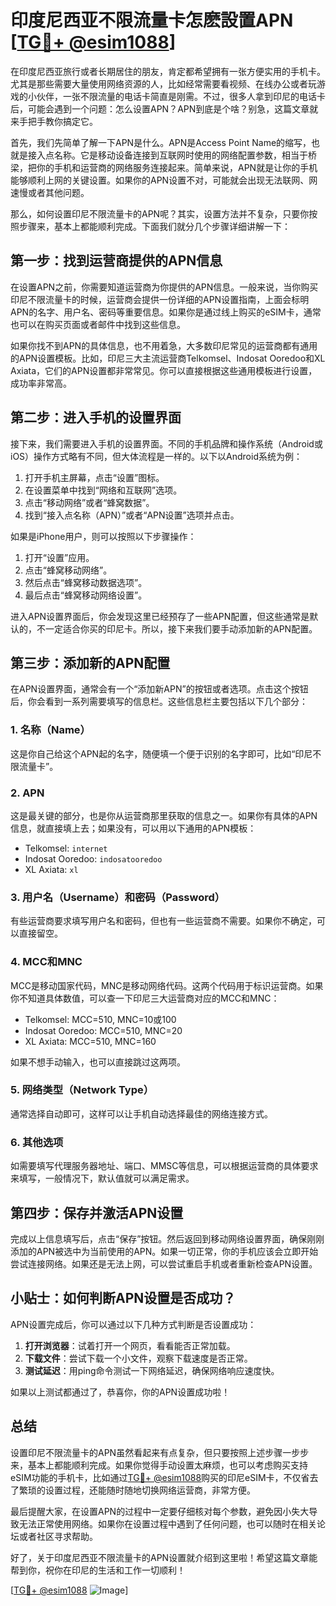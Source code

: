 # 印度尼西亚不限流量卡怎麽設置APN [[TG💪+ @esim1088](https://t.me/s/esim1088)]

在印度尼西亚旅行或者长期居住的朋友，肯定都希望拥有一张方便实用的手机卡。尤其是那些需要大量使用网络资源的人，比如经常需要看视频、在线办公或者玩游戏的小伙伴，一张不限流量的电话卡简直是刚需。不过，很多人拿到印尼的电话卡后，可能会遇到一个问题：怎么设置APN？APN到底是个啥？别急，这篇文章就来手把手教你搞定它。

首先，我们先简单了解一下APN是什么。APN是Access Point Name的缩写，也就是接入点名称。它是移动设备连接到互联网时使用的网络配置参数，相当于桥梁，把你的手机和运营商的网络服务连接起来。简单来说，APN就是让你的手机能够顺利上网的关键设置。如果你的APN设置不对，可能就会出现无法联网、网速慢或者其他问题。

那么，如何设置印尼不限流量卡的APN呢？其实，设置方法并不复杂，只要你按照步骤来，基本上都能顺利完成。下面我们就分几个步骤详细讲解一下：

## 第一步：找到运营商提供的APN信息

在设置APN之前，你需要知道运营商为你提供的APN信息。一般来说，当你购买印尼不限流量卡的时候，运营商会提供一份详细的APN设置指南，上面会标明APN的名字、用户名、密码等重要信息。如果你是通过线上购买的eSIM卡，通常也可以在购买页面或者邮件中找到这些信息。

如果你找不到APN的具体信息，也不用着急，大多数印尼常见的运营商都有通用的APN设置模板。比如，印尼三大主流运营商Telkomsel、Indosat Ooredoo和XL Axiata，它们的APN设置都非常常见。你可以直接根据这些通用模板进行设置，成功率非常高。

## 第二步：进入手机的设置界面

接下来，我们需要进入手机的设置界面。不同的手机品牌和操作系统（Android或iOS）操作方式略有不同，但大体流程是一样的。以下以Android系统为例：

1. 打开手机主屏幕，点击“设置”图标。
2. 在设置菜单中找到“网络和互联网”选项。
3. 点击“移动网络”或者“蜂窝数据”。
4. 找到“接入点名称（APN）”或者“APN设置”选项并点击。

如果是iPhone用户，则可以按照以下步骤操作：

1. 打开“设置”应用。
2. 点击“蜂窝移动网络”。
3. 然后点击“蜂窝移动数据选项”。
4. 最后点击“蜂窝移动网络设置”。

进入APN设置界面后，你会发现这里已经预存了一些APN配置，但这些通常是默认的，不一定适合你买的印尼卡。所以，接下来我们要手动添加新的APN配置。

## 第三步：添加新的APN配置

在APN设置界面，通常会有一个“添加新APN”的按钮或者选项。点击这个按钮后，你会看到一系列需要填写的信息栏。这些信息栏主要包括以下几个部分：

### 1. 名称（Name）
这是你自己给这个APN起的名字，随便填一个便于识别的名字即可，比如“印尼不限流量卡”。

### 2. APN
这是最关键的部分，也是你从运营商那里获取的信息之一。如果你有具体的APN信息，就直接填上去；如果没有，可以用以下通用的APN模板：
- Telkomsel: `internet`
- Indosat Ooredoo: `indosatooredoo`
- XL Axiata: `xl`

### 3. 用户名（Username）和密码（Password）
有些运营商要求填写用户名和密码，但也有一些运营商不需要。如果你不确定，可以直接留空。

### 4. MCC和MNC
MCC是移动国家代码，MNC是移动网络代码。这两个代码用于标识运营商。如果你不知道具体数值，可以查一下印尼三大运营商对应的MCC和MNC：
- Telkomsel: MCC=510, MNC=10或100
- Indosat Ooredoo: MCC=510, MNC=20
- XL Axiata: MCC=510, MNC=160

如果不想手动输入，也可以直接跳过这两项。

### 5. 网络类型（Network Type）
通常选择自动即可，这样可以让手机自动选择最佳的网络连接方式。

### 6. 其他选项
如需要填写代理服务器地址、端口、MMSC等信息，可以根据运营商的具体要求来填写，一般情况下，默认值就可以满足需求。

## 第四步：保存并激活APN设置

完成以上信息填写后，点击“保存”按钮。然后返回到移动网络设置界面，确保刚刚添加的APN被选中为当前使用的APN。如果一切正常，你的手机应该会立即开始尝试连接网络。如果还是无法上网，可以尝试重启手机或者重新检查APN设置。

## 小贴士：如何判断APN设置是否成功？

APN设置完成后，你可以通过以下几种方式判断是否设置成功：

1. **打开浏览器**：试着打开一个网页，看看能否正常加载。
2. **下载文件**：尝试下载一个小文件，观察下载速度是否正常。
3. **测试延迟**：用ping命令测试一下网络延迟，确保网络响应速度快。

如果以上测试都通过了，恭喜你，你的APN设置成功啦！

## 总结

设置印尼不限流量卡的APN虽然看起来有点复杂，但只要按照上述步骤一步步来，基本上都能顺利完成。如果你觉得手动设置太麻烦，也可以考虑购买支持eSIM功能的手机卡，比如通过[TG💪+ @esim1088](https://t.me/s/esim1088)购买的印尼eSIM卡，不仅省去了繁琐的设置过程，还能随时随地切换网络运营商，非常方便。

最后提醒大家，在设置APN的过程中一定要仔细核对每个参数，避免因小失大导致无法正常使用网络。如果你在设置过程中遇到了任何问题，也可以随时在相关论坛或者社区寻求帮助。

好了，关于印度尼西亚不限流量卡的APN设置就介绍到这里啦！希望这篇文章能帮到你，祝你在印尼的生活和工作一切顺利！

[[TG💪+ @esim1088](https://t.me/s/esim1088) ![Image](https://i.postimg.cc/4NQfJmqS/Snipaste-2025-05-13-00-14-12.png)]